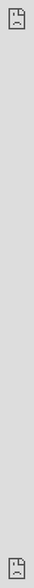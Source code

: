 ```yaml
---
type: docs
title: "Jumpstart Drops contribution guidelines"
linkTitle: "Jumpstart Drops contribution guidelines"
weight: 7
---
```


## Jumpstart Drops contribution guidelines

**Welcome to Jumpstart Drops contribution guidelines!**

We welcome contributions following the guidelines described in the Arc Jumpstart [contribution guidelines](./../contribution_guidelines).
Our goal is to create a simplified contribution process for our users that ensures high-quality standards for all submissions. There are two ways to contribute to Jumpstart Drops:

  1. Manual approach with a GitHub pull request
  2. Using the Drop [Creation Wizard](https://aka.ms/JumpstartDropsWizard)

### Using the Drop Creation Wizard
The **"Create Drop"** wizard simplifies the contribution process by guiding contributors through each step, making it easy to submit a new Drop. With the wizard, contributors can also use the live preview option to see how the Drop will appear on the website before finalizing the submission. This ensures that everything is perfect before sharing it with the community.

> **Note:** For video instructions on how to use the wizard, see the Jumpstart Drops Wizard [video series](https://aka.ms/JumpstartDropsWizard).

To submit a Drop using this method, follow the step-by-step guide below:

<div style="position: relative; box-sizing: content-box; max-height: 80vh; max-height: 80svh; width: 100%; aspect-ratio: 1.7170283806343907; padding: 40px 0 40px 0;"><iframe src="https://app.supademo.com/embed/cm7kw351x00n8zx0iazc9ippi?embed_v=2" loading="lazy" title="aka.ms/jumpstartdrops" allow="clipboard-write" frameborder="0" webkitallowfullscreen="true" mozallowfullscreen="true" allowfullscreen style="position: absolute; top: 0; left: 0; width: 100%; height: 100%;"></iframe></div>

### Manual approach with a GitHub Pull Request

The first is by opening a GitHub Pull Request following a simple [JSON scheme](https://github.com/Azure/arc_jumpstart_drops/blob/main/SCHEMA.md).

The contribution process consists of the following steps:

 ![Contribution flow](./contribution_flow.png)

  1. **Define source code hosting:** There are two alternatives to host the source code:

      - **Include Code in Pull Request:** Include the code/artifacts in the pull request and host all the content as part of the [Arc Jumpstart Drops repository](https://github.com/Azure/arc_jumpstart_drops).
      - **Reference to Author's Repository:** Keep the code in the author's repository and provide a reference URL under the _"Source"_ in the Drop definition file (check [Drops schema](https://github.com/Azure/arc_jumpstart_drops/blob/main/SCHEMA.md)). Ensure that the repository is publicly available.

  2. **Artifacts creation and uploading:** Develop and validate the source code of your Jumpstart Drop and the JSON schema file. Before submitting your pull request, ensure to check the following:

      - Test your Drop end-to-end in a new, unmodified environment to ensure it works as expected.
      - Choose a descriptive and actionable title that accurately represents your Drop's purpose. Remember that users will see this title when browsing the Drops gallery and should have a good idea of your Drop just by seeing the Drop's card.
      - Provide clear documentation that includes screenshots or videos demonstrating the steps involved and potential outcomes.
      - Have someone else review your code before submitting it. Don't include any credentials as part of your submission.
      - Ensure checking the spelling, grammar, and wording of your submission. To help validation, use [Vale](https://vale.sh/), already configured as part of the project. Ensure to use `vale sync` before starting linting, to get the latest configurations.

The final submission should contain the following files:

- **Source Code**: Include all the code files you've created, along with any necessary documentation (README, images, videos, etc.). Ensure these files follow the correct structure defined in the [folder structure](#folder-structure) section.

- **Drop Definition**: Provide a JSON file with all the required fields as described in the [Drops Schema](https://github.com/Azure/arc_jumpstart_drops/blob/main/SCHEMA.md) definition. This file will be used by the Arc Jumpstart Drops page to create a Drop card with all the necessary information, as you can see in the following image.

    ![Drop card](./drop_definition.png)

    1. Drop card created for each *JSON* definition schema file placed under the [drops](https://github.com/Azure/arc_jumpstart_drops/tree/main/drops) folder, with a unique *Title* and *Authors*. The name should be unique, have a proper description, and use **snake_case**.
    2. Description of the Drop.
    3. Filter bar to filter Drops based on the metadata of the Drop, like tags, products, creation date, and topics.
    4. Tags and action buttons: _Download_ and _Share_.

3. **Create Pull Request to Canary**: Submit your pull request (PR) to the Canary branch of [Arc Jumpstart Drops](https://github.com/Azure/arc_jumpstart_drops).

    For example, the following Drop submission aims to contribute the code to the [arc_jumpstart_drops](https://github.com/Azure/arc_jumpstart_drops) repository, hence as part of the pull request you can see the `win11_iot_ram_deduction.json` file under the `drops` folder, and then the artifacts under the `script_automation/win11_iot_ram_deduction` folder. Also, you can see that the *Source* is pointing to the [arc_jumpstart_drops](https://github.com/Azure/arc_jumpstart_drops) repository.

    ![Pull request example](./drop_submission.png)

4. **GitHub Checks**: As part of the validation process, there are multiple [GitHub Actions](https://github.com/Azure/arc_jumpstart_drops/actions) that run during the pull request review process to ensure:

      - Drop JSON schema definition and folder structure.
      - [MIT licensing](https://github.com/Azure/arc_jumpstart_drops?tab=MIT-1-ov-file#readme) and Microsoft CLA license check.
      - CodeQL for vulnerabilities.
      - [Vale.sh](https://vale.sh/) linter for documentation grammar and styling.

    When creating a pull request, you'll see your checks running for ~2-3 minutes. Carefully review the result of the checks, and fix any errors found on your submission.

     ![Pull request checks](./checks.png)

   - **Manual review from Jumpstart Core maintainers**: Reviewers will be added based on the products and type of Drop submitted. The PR can only be merged if all GitHub checks pass and at least 2 reviewers approve the submission.

   - **Merge to Canary**: If everything is correct, the PR will be merged to the **canary** branch, and the new Drop will be part of the approved Drops curated list.

   - **Validation with Preview Site**: Validate the changes using the [Preview Arc Jumpstart site](https://bvt.test.arcjumpstart.azure.com/azure_jumpstart_drops). Ensure to check that your Drop is rendering correctly. Take some time to review the Drop card, and once finished, review the right-sidebar with all the context from your _README.md_ or _Index.md_.

   - **Merge to Main**: Finally, once the **Canary** branch is merged to **Main** and published to Production, the Drop will be available as part of [Jumpstart Drops](https://jumpstart.azure.com/azure_jumpstart_drops).

## Drop Index

<iframe src="https://app.supademo.com/embed/cm7kw351x00n8zx0iazc9ippi?embed_v=2" loading="lazy" title="aka.ms/jumpstartdrops" allow="clipboard-write" frameborder="0" webkitallowfullscreen="true" mozallowfullscreen="true" allowfullscreen style="position: absolute; top: 0; left: 0; width: 100%; height: 100%;"></iframe>

## Folder structure

The folder structure guidelines for submitting Drop source code as part of a Pull Request into the Arc Jumpstart Drops repository are as follows:

<div style="position: relative; box-sizing: content-box; max-height: 80vh; max-height: 80svh; width: 100%; aspect-ratio: 1.7777777777777777; padding: 40px 0 40px 0;"><iframe src="https://app.supademo.com/embed/cm7mh44g4014iz50ib91kmzan?embed_v=2" loading="lazy" title="Jumpstart Drops folder structure" allow="clipboard-write" frameborder="0" webkitallowfullscreen="true" mozallowfullscreen="true" allowfullscreen style="position: absolute; top: 0; left: 0; width: 100%; height: 100%;"></iframe></div>
